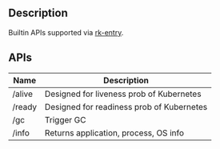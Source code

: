 ## Description
Builtin APIs supported via [rk-entry](https://github.com/rookie-ninja/rk-entry).

## APIs

| Name   | Description                               |
|--------|-------------------------------------------|
| /alive | Designed for liveness prob of Kubernetes  |
| /ready | Designed for readiness prob of Kubernetes |
| /gc    | Trigger GC                                |
| /info  | Returns application, process, OS info     |

